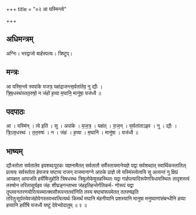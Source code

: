 +++
title = "०२ आ यस्मिन्त्वे"

+++
## अधिमन्त्रम्
अग्निः। भरद्वाजो बार्हस्पत्यः। त्रिष्टुप्।

## मन्त्रः
आ यस्मि॒न्त्वे स्वपा॑के यजत्र॒ यक्ष॑द्राजन्त्स॒र्वता॑तेव॒ नु द्यौः ।  
त्रि॒ष॒धस्थ॑स्तत॒रुषो॒ न जंहो॑ ह॒व्या म॒घानि॒ मानु॑षा॒ यज॑ध्यै ॥

## पदपाठः
आ । यस्मि॑न् । त्वे इति॑ । सु । अपा॑के । य॒ज॒त्र॒ । यक्ष॑त् । रा॒ज॒न् । स॒र्वता॑ताऽइव । नु । द्यौः ।  
त्रि॒ऽस॒धस्थः॑ । त॒त॒रुषः॑ । न । जंहः॑ । ह॒व्या । म॒घानि॑ । मानु॑षा । यज॑ध्यै ॥

## भाष्यम्
द्यौःस्तोता सर्वतातेव इवशब्दःपूरकः यज्ञनामैतत् सर्वतातौ सर्वैस्तायमानेयज्ञे यद्वा सर्वशब्दात् स्वार्थिकस्तातिल् प्रत्ययः सर्वस्तोता हेयजत्र यष्टव्य राजन् राजमानाग्ने अपाके प्राज्ञे त्वे यस्मिंस्त्वेत्वयि सु अत्यन्तं नु क्षिप्रं आयक्षत् आयजति हवींषिजुहोति त्रिषधस्थः त्रिषुलोकेषुसहस्थितः यद्वा गार्हपत्यादिरूपेणत्रिधावस्थितः तादृशस्त्वं तरुषोन तरितासूर्यइव जंहः शीघ्रङ्गन्ताभव जंहइतिहन्तेर्गतिकर्म- णोरूपं यद्वा तॄप्लवनतरणयोरित्यस्मात्क्वसौरूपन्ततर्वानिति तस्य षष्ठ्यांरूपमेतत् ततरुषइति तरितुःसूर्यस्येवजंहोवेगस्तवभवत्वित्यर्थः किमर्थं मघानि मंहनीयानि प्रशस्यानि मानुषा मनुष्याणांसंबन्धीनि हव्या हव्यानि हवींषि यजध्यै यष्टुं देवेभ्योदातुम् ॥ २ ॥